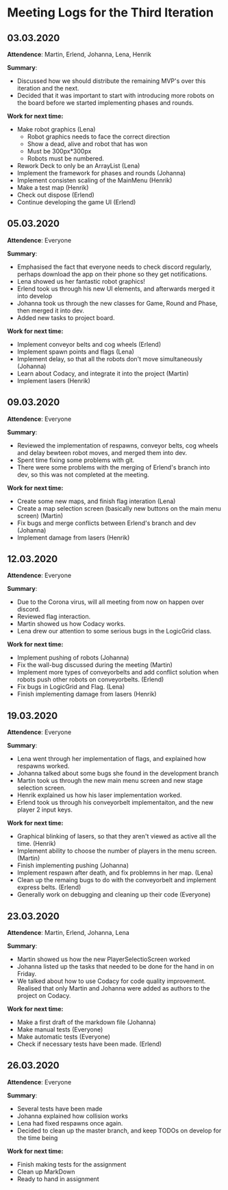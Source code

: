 # Meeting Logs for the Third Iteration

## 03.03.2020
__Attendence__: Martin, Erlend, Johanna, Lena, Henrik

__Summary__: 
* Discussed how we should distribute the remaining MVP's over this iteration and the next.
* Decided that it was important to start with introducing more robots on the board before we started implementing phases and rounds.

__Work for next time:__
* Make robot graphics (Lena)
  * Robot graphics needs to face the correct direction
  * Show a dead, alive and robot that has won
  * Must be 300px*300px
  * Robots must be numbered.
* Rework Deck to only be an ArrayList<ProgramCard> (Lena)
* Implement the framework for phases and rounds (Johanna)
* Implement consisten scaling of the MainMenu (Henrik)
* Make a test map (Henrik)
* Check out dispose (Erlend)
* Continue developing the game UI (Erlend)


## 05.03.2020
__Attendence__: Everyone

__Summary__: 
* Emphasised the fact that everyone needs to check discord regularly, perhaps download the app on their phone so they get notifications.
* Lena showed us her fantastic robot graphics!
* Erlend took us through his new UI elements, and afterwards merged it into develop
* Johanna took us through the new classes for Game, Round and Phase, then merged it into dev.
* Added new tasks to project board.

__Work for next time:__
* Implement conveyor belts and cog wheels (Erlend)
* Implement spawn points and flags (Lena)
* Implement delay, so that all the robots don't move simultaneously (Johanna)
* Learn about Codacy, and integrate it into the project (Martin)
* Implement lasers (Henrik)


## 09.03.2020
__Attendence__: Everyone

__Summary__: 
* Reviewed the implementation of respawns, conveyor belts, cog wheels and delay bewteen robot moves, and merged them into dev.
* Spent time fixing some problems with git.
* There were some problems with the merging of Erlend's branch into dev, so this was not completed at the meeting.


__Work for next time:__
* Create some new maps, and finish flag interation (Lena)
* Create a map selection screen (basically new buttons on the main menu screen) (Martin)
* Fix bugs and merge conflicts between Erlend's branch and dev (Johanna)
* Implement damage from lasers (Henrik)


## 12.03.2020
__Attendence__: Everyone

__Summary__: 
* Due to the Corona virus, will all meeting from now on happen over discord.
* Reviewed flag interaction.
* Martin showed us how Codacy works.
* Lena drew our attention to some serious bugs in the LogicGrid class.

__Work for next time:__
* Implement pushing of robots (Johanna)
* Fix the wall-bug discussed during the meeting (Martin)
* Implement more types of conveyorbelts and add conflict solution when robots push other robots on conveyorbelts. (Erlend)
* Fix bugs in LogicGrid and Flag. (Lena)
* Finish implementing damage from lasers (Henrik)


## 19.03.2020
__Attendence__: Everyone

__Summary__: 
* Lena went through her implementation of flags, and explained how respawns worked.
* Johanna talked about some bugs she found in the development branch
* Martin took us through the new main menu screen and new stage selection screen.
* Henrik explained us how his laser implementation worked.
* Erlend took us through his conveyorbelt implementaiton, and the new player 2 input keys.

__Work for next time:__
* Graphical blinking of lasers, so that they aren't viewed as active all the time. (Henrik)
* Implement ability to choose the number of players in the menu screen. (Martin)
* Finish implementing pushing (Johanna)
* Implement respawn after death, and fix problemns in her map. (Lena)
* Clean up the remaing bugs to do with the conveyorbelt and implement express belts. (Erlend)
* Generally work on debugging and cleaning up their code (Everyone)


## 23.03.2020
__Attendence__: Martin, Erlend, Johanna, Lena

__Summary__: 
* Martin showed us how the new PlayerSelectioScreen worked
* Johanna listed up the tasks that needed to be done for the hand in on Friday.
* We talked about how to use Codacy for code quality improvement. Realised that only Martin and Johanna were added as authors to the project on Codacy.

__Work for next time:__
* Make a first draft of the markdown file (Johanna)
* Make manual tests (Everyone)
* Make automatic tests (Everyone)
* Check if necessary tests have been made. (Erlend)


## 26.03.2020
__Attendence__: Everyone

__Summary__: 
 * Several tests have been made
 * Johanna explained how collision works
 * Lena had fixed respawns once again.
 * Decided to clean up the master branch, and keep TODOs on develop for the time being

__Work for next time:__
 * Finish making tests for the assignment
 * Clean up MarkDown
 * Ready to hand in assignment
